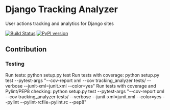 # Django Tracking Analyzer
User actions tracking and analytics for Django sites

[![Build Status](https://travis-ci.org/jose-lpa/django-tracking-analyzer.svg?branch=master)](https://travis-ci.org/maykinmedia/django-tracking-analyzer)
[![PyPI version](https://badge.fury.io/py/django-tracking-analyzer.svg)](https://badge.fury.io/py/django-tracking-analyzer)

## Contribution

### Testing
Run tests:
    python setup.py test
Run tests with coverage:
    python setup.py test --pytest-args "--cov-report xml --cov tracking_analyzer tests/ --verbose --junit-xml=junit.xml --color=yes"
Run tests with coverage and Pylint/PEP8 checking:
    python setup.py test --pytest-args "--cov-report xml --cov tracking_analyzer tests/ --verbose --junit-xml=junit.xml --color=yes --pylint --pylint-rcfile=pylint.rc --pep8"
